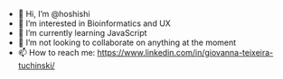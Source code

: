 - 👋 Hi, I’m @hoshishi
- 👀 I’m interested in Bioinformatics and UX
- 🌱 I’m currently learning JavaScript
- 💞️ I’m not looking to collaborate on anything at the moment
- 📫 How to reach me: https://www.linkedin.com/in/giovanna-teixeira-tuchinski/

<!---
hoshishi/hoshishi is a ✨ special ✨ repository because its `README.md` (this file) appears on your GitHub profile.
You can click the Preview link to take a look at your changes.
--->
